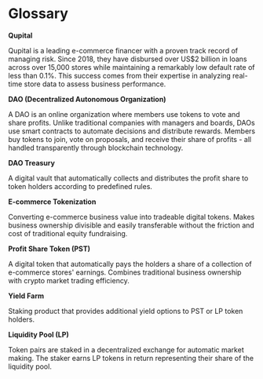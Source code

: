 # Glossary

**Qupital**

Qupital is a leading e-commerce financer with a proven track record of managing risk. Since 2018, they have disbursed over US$2 billion in loans across over 15,000 stores while maintaining a remarkably low default rate of less than 0.1%. This success comes from their expertise in analyzing real-time store data to assess business performance.

**DAO (Decentralized Autonomous Organization)**

A DAO is an online organization where members use tokens to vote and share profits. Unlike traditional companies with managers and boards, DAOs use smart contracts to automate decisions and distribute rewards. Members buy tokens to join, vote on proposals, and receive their share of profits - all handled transparently through blockchain technology.

**DAO Treasury**

A digital vault that automatically collects and distributes the profit share to token holders according to predefined rules.

**E-commerce Tokenization**&#x20;

Converting e-commerce business value into tradeable digital tokens. Makes business ownership divisible and easily transferable without the friction and cost of traditional equity fundraising.

**Profit Share Token (PST)**&#x20;

A digital token that automatically pays the holders a share of a collection of e-commerce stores' earnings. Combines traditional business ownership with crypto market trading efficiency.

**Yield Farm**

Staking product that provides additional yield options to PST or LP token holders.

**Liquidity Pool (LP)**

Token pairs are staked in a decentralized exchange for automatic market making. The staker earns LP tokens in return representing their share of the liquidity pool.

